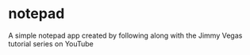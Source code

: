 # notepad
A simple notepad app created by following along with the Jimmy Vegas tutorial series on YouTube
